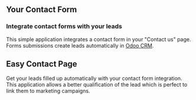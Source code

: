 Your Contact Form
-----------------

### Integrate contact forms with your leads

This simple application integrates a contact form in your "Contact us" page.
Forms submissions create leads automatically in <a href="https://www.modulesnow.com/app/crm">Odoo CRM</a>.

Easy Contact Page
-----------------

Get your leads filled up automatically with your contact form integration. This
application allows a better qualification of the lead which is perfect to link
them to marketing campaigns.

